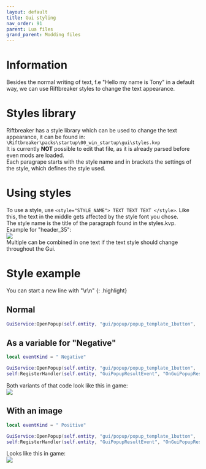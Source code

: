 ```yaml
---
layout: default
title: Gui styling
nav_order: 91
parent: Lua files
grand_parent: Modding files
---
```


# Information
Besides the normal writing of text, f.e "Hello my name is Tony" in a default way, we can use Riftbreaker styles to change the text appearance.

# Styles library
Riftbreaker has a style library which can be used to change the text appearance, it can be found in: `\Riftbreaker\packs\startup\00_win_startup\gui\styles.kvp`  
It is currently **NOT** possible to edit that file, as it is already parsed before even mods are loaded.  
Each paragrape starts with the style name and in brackets the settings of the style, which defines the style used. 

# Using styles
To use a style, use `<style="STYLE_NAME"> TEXT TEXT TEXT </style>`. Like this, the text in the middle gets affected by the style font you chose.  
The style name is the title of the paragraph found in the styles.kvp.  
Example for "header_35":  
![](../../../../assets/images/gui_styling_header_35.png)  
Multiple can be combined in one text if the text style should change throughout the Gui.

# Style example

You can start a new line with "\r\n"
{: .highlight}

## Normal
```lua
GuiService:OpenPopup(self.entity, "gui/popup/popup_template_1button", '<style="header_35">A random event just happened</style>\r\nEvent kind:<style="big_red"> Negative</style>\r\nRiggs just broke a servo reducing his walking speed by 30%')
```
## As a variable for "Negative"
```lua
local eventKind = " Negative"

GuiService:OpenPopup(self.entity, "gui/popup/popup_template_1button", '<style="header_35">A random event just happened</style>\r\nEvent kind:<style="big_red">' .. eventKind .. '</style>\r\nRiggs just broke a servo reducing his walking speed by 30%')	
self:RegisterHandler(self.entity, "GuiPopupResultEvent", "OnGuiPopupResultEvent")
```  
Both variants of that code look like this in game:  
![](../../../../assets/images/gui_styling_example_1.png)  

## With an image
```lua
local eventKind = " Positive"

GuiService:OpenPopup(self.entity, "gui/popup/popup_template_1button", '<style="header_35">A random event just happened</style>\r\nEvent kind:<style="big_green">' .. eventKind .. '</style>\r\nMr.Riggs stomped into a hole and found a hidden stash with 1500 carbonium<img="gui/hud/resource_icons/carbonium_bigger">')	
self:RegisterHandler(self.entity, "GuiPopupResultEvent", "OnGuiPopupResultEvent")
```
Looks like this in game:  
![](../../../../assets/images/gui_styling_example_2.png)  